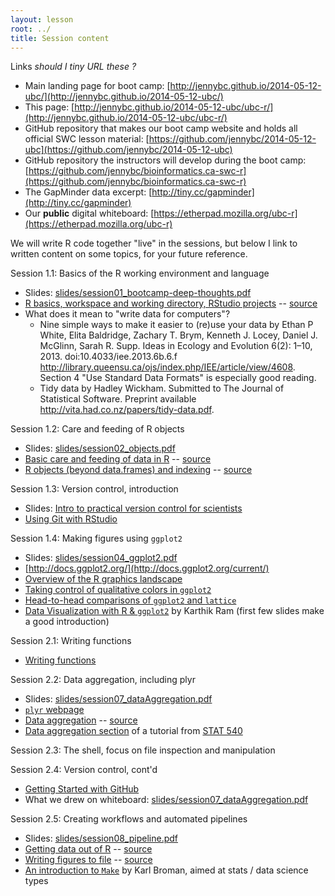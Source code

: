 ```yaml
---
layout: lesson
root: ../
title: Session content
---
```


Links *should I tiny URL these  ?*

  * Main landing page for boot camp: [http://jennybc.github.io/2014-05-12-ubc/](http://jennybc.github.io/2014-05-12-ubc/)
  * This page: [http://jennybc.github.io/2014-05-12-ubc/ubc-r/](http://jennybc.github.io/2014-05-12-ubc/ubc-r/) 
  * GitHub repository that makes our boot camp website and holds all official SWC lesson material: [https://github.com/jennybc/2014-05-12-ubc](https://github.com/jennybc/2014-05-12-ubc)
  * GitHub repository the instructors will develop during the boot camp: 
[https://github.com/jennybc/bioinformatics.ca-swc-r](https://github.com/jennybc/bioinformatics.ca-swc-r)
  * The GapMinder data excerpt: [http://tiny.cc/gapminder](http://tiny.cc/gapminder)
  * Our __public__ digital whiteboard: [https://etherpad.mozilla.org/ubc-r](https://etherpad.mozilla.org/ubc-r)

We will write R code together "live" in the sessions, but below I link to written content on some topics, for your future reference.

Session 1.1: Basics of the R working environment and language

  - Slides: [slides/session01_bootcamp-deep-thoughts.pdf](slides/session01_bootcamp-deep-thoughts.pdf)
  - [R basics, workspace and working directory, RStudio projects](http://www.stat.ubc.ca/~jenny/STAT545A/block01_basicsWorkspaceWorkingDirProject.html) -- [source](https://github.com/jennybc/STAT545A/blob/master/block01_basicsWorkspaceWorkingDirProject.rmd)
  - What does it mean to "write data for computers"?
    - Nine simple ways to make it easier to (re)use your data by Ethan P White, Elita Baldridge, Zachary T. Brym, Kenneth J. Locey, Daniel J. McGlinn, Sarah R. Supp. Ideas in Ecology and Evolution 6(2): 1–10, 2013. doi:10.4033/iee.2013.6b.6.f <http://library.queensu.ca/ojs/index.php/IEE/article/view/4608>. Section 4 "Use Standard Data Formats" is especially good reading.
    - Tidy data by Hadley Wickham. Submitted to The Journal of Statistical Software. Preprint available <http://vita.had.co.nz/papers/tidy-data.pdf>.  
  
Session 1.2: Care and feeding of R objects

  - Slides: [slides/session02_objects.pdf](slides/session02_objects.pdf)
  - [Basic care and feeding of data in R](http://www.stat.ubc.ca/~jenny/STAT545A/block02_careFeedingData.html) -- [source](https://github.com/jennybc/STAT545A/blob/master/block02_careFeedingData.rmd)
  - [R objects (beyond data.frames) and indexing](http://www.stat.ubc.ca/~jenny/STAT545A/block03_basicObjects.html) -- [source](https://github.com/jennybc/STAT545A/blob/master/block03_basicObjects.rmd)

Session 1.3: Version control, introduction

  - Slides: [Intro to practical version control for scientists](http://htmlpreview.github.io/?https://github.com/BernhardKonrad/2014-02-22-SFU/blob/gh-pages/BK-slides/git-intro.slides.html)
  - [Using Git with RStudio](session03_git.html)

Session 1.4: Making figures using `ggplot2`

  - Slides: [slides/session04_ggplot2.pdf](slides/session04_ggplot2.pdf)
  - [http://docs.ggplot2.org/](http://docs.ggplot2.org/current/)
  - [Overview of the R graphics landscape](http://www.stat.ubc.ca/~jenny/STAT545A/block90_baseLatticeGgplot2.html)
  - [Taking control of qualitative colors in `ggplot2`](http://www.stat.ubc.ca/~jenny/STAT545A/block17_colorsGgplot2Qualitative.html)
  - [Head-to-head comparisons of `ggplot2` and `lattice`](http://www.stat.ubc.ca/~jenny/STAT545A/block18_gapminderGgplot2VsLattice.html)
  - [Data Visualization with R & `ggplot2`](http://inundata.org/2013/04/10/a-quick-introduction-to-ggplot2/) by Karthik Ram (first few slides make a good introduction)

Session 2.1: Writing functions

  - [Writing functions](session05_Rfunctions.html)

Session 2.2: Data aggregation, including plyr

  - Slides: [slides/session07_dataAggregation.pdf](slides/session07_dataAggregation.pdf)
  - [`plyr` webpage](http://plyr.had.co.nz)
  - [Data aggregation](http://www.stat.ubc.ca/~jenny/STAT545A/block04_dataAggregation.html) -- [source](https://github.com/jennybc/STAT545A/blob/master/block04_dataAggregation.rmd)
  - [Data aggregation section](http://www.ugrad.stat.ubc.ca/~stat540/seminars/seminar04_compileNotebook-dataAggregation-twoGroupComparison.html#what-is-data-aggregation) of a tutorial from [STAT 540](http://www.ugrad.stat.ubc.ca/~stat540/)
  
Session 2.3: The shell, focus on file inspection and manipulation

Session 2.4: Version control, cont'd

  - [Getting Started with GitHub](session2.4_github.html)
  - What we drew on whiteboard: [slides/session07_dataAggregation.pdf](slides/session07_git-github-rstudio.pdf)

Session 2.5: Creating workflows and automated pipelines

  - Slides: [slides/session08_pipeline.pdf](slides/session08_pipeline.pdf)
  - [Getting data out of R](http://www.stat.ubc.ca/~jenny/STAT545A/block05_getNumbersOut.html) -- [source](https://github.com/jennybc/STAT545A/blob/master/block05_getNumbersOut.rmd)
  - [Writing figures to file](http://www.stat.ubc.ca/~jenny/STAT545A/topic12_writeFigureToFile.html) -- [source](https://github.com/jennybc/STAT545A/blob/master/topic12_writeFigureToFile.rmd)
  - [An introduction to `Make`](http://kbroman.github.io/minimal_make/) by Karl Broman, aimed at stats / data science types
